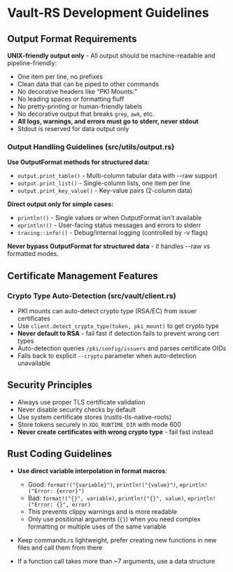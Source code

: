 # Vault-RS Development Guidelines

## Output Format Requirements

**UNIX-friendly output only** - All output should be machine-readable and pipeline-friendly:

- One item per line, no prefixes
- Clean data that can be piped to other commands
- No decorative headers like "PKI Mounts:"
- No leading spaces or formatting fluff
- No pretty-printing or human-friendly labels
- No decorative output that breaks `grep`, `awk`, etc.
- **All logs, warnings, and errors must go to stderr, never stdout**
- Stdout is reserved for data output only

### Output Handling Guidelines (src/utils/output.rs)

**Use OutputFormat methods for structured data:**
- `output.print_table()` - Multi-column tabular data with --raw support
- `output.print_list()` - Single-column lists, one item per line  
- `output.print_key_value()` - Key-value pairs (2-column data)

**Direct output only for simple cases:**
- `println!()` - Single values or when OutputFormat isn't available
- `eprintln!()` - User-facing status messages and errors to stderr
- `tracing::info!()` - Debug/internal logging (controlled by -v flags)

**Never bypass OutputFormat for structured data** - it handles --raw vs formatted modes.

## Certificate Management Features

### Crypto Type Auto-Detection (src/vault/client.rs)

- PKI mounts can auto-detect crypto type (RSA/EC) from issuer certificates
- Use `client.detect_crypto_type(token, pki_mount)` to get crypto type
- **Never default to RSA** - fail fast if detection fails to prevent wrong cert types
- Auto-detection queries `/pki/config/issuers` and parses certificate OIDs
- Falls back to explicit `--crypto` parameter when auto-detection unavailable

## Security Principles

- Always use proper TLS certificate validation
- Never disable security checks by default
- Use system certificate stores (rustls-tls-native-roots)
- Store tokens securely in `XDG_RUNTIME_DIR` with mode 600
- **Never create certificates with wrong crypto type** - fail fast instead

## Rust Coding Guidelines

- **Use direct variable interpolation in format macros**:
  - Good: `format!("{variable}")`, `println!("{value}")`, `eprintln!("Error: {error}")`
  - Bad: `format!("{}", variable)`, `println!("{}", value)`, `eprintln!("Error: {}", error)`
  - This prevents clippy warnings and is more readable
  - Only use positional arguments (`{}`) when you need complex formatting or multiple uses of the same variable

- Keep commands.rs lightweight, prefer creating new functions in new files and call them from there

- If a function call takes more than ~7 arguments, use a data structure